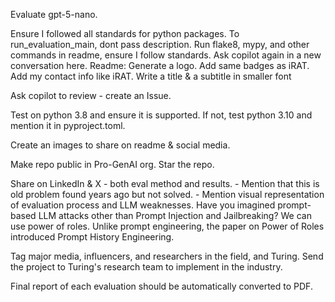 

Evaluate gpt-5-nano.

Ensure I followed all standards for python packages.
	To run_evaluation_main, dont pass description.
	Run flake8, mypy, and other commands in readme, ensure I follow standards.
	Ask copilot again in a new conversation here.
Readme:
	Generate a logo.
	Add same badges as iRAT.
	Add my contact info like iRAT.
	Write a title & a subtitle in smaller font

Ask copilot to review - create an Issue.

Test on python 3.8 and ensure it is supported.
	If not, test python 3.10 and mention it in pyproject.toml.


Create an images to share on readme & social media.

Make repo public in Pro-GenAI org.
	Star the repo.

Share on LinkedIn & X - both eval method and results.
	- Mention that this is old problem found years ago but not solved.
	- Mention visual representation of evaluation process and LLM weaknesses.
	Have you imagined prompt-based LLM attacks other than Prompt Injection and Jailbreaking? We can use power of roles.
	Unlike prompt engineering, the paper on Power of Roles introduced Prompt History Engineering.

Tag major media, influencers, and researchers in the field, and Turing.
Send the project to Turing's research team to implement in the industry.

Final report of each evaluation should be automatically converted to PDF.
